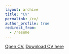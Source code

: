 ```yaml
---
layout: archive
title: "CV"
permalink: /cv/
author_profile: true
redirect_from:
  - /resume
---
```


<a href="srh-gst.github.io/files/gust_CV_June_22.pdf" target="_blank">Open CV.</a>
[Download CV here](http://srh-gst.github.io/files/gust_CV_June_22.pdf)